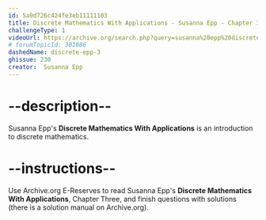 ```yaml
---
id: 5a9d726c424fe3eb11111103
title: Discrete Mathematics With Applications - Susanna Epp - Chapter 3
challengeType: 1
videoUrl: https://archive.org/search.php?query=susanna%20epp%20discrete%20mathematics
# forumTopicId: 301086
dashedName: discrete-epp-3
ghissue: 230
creator:  Susanna Epp
---
```


# --description--

Susanna Epp's __Discrete Mathematics With Applications__ is an introduction to discrete mathematics.

# --instructions--

Use Archive.org E-Reserves to read Susanna Epp's __Discrete Mathematics With Applications__, Chapter Three, and finish questions with solutions (there is a solution manual on Archive.org). 